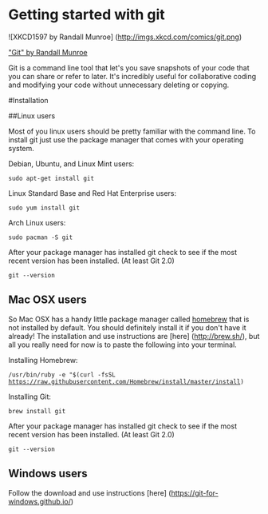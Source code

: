 # Getting started with git 

![XKCD1597 by Randall Munroe] (http://imgs.xkcd.com/comics/git.png)

["Git" by Randall Munroe](https://xkcd.com/1597/)

Git is a command line tool that let's you save snapshots of your code that you can share or refer to later. It's incredibly useful for collaborative coding and modifying your code without unnecessary deleting or copying.

#Installation

##Linux users

Most of you linux users should be pretty familiar with the command line. To install git just use the package manager that comes with your operating system.

Debian, Ubuntu, and Linux Mint users:

<code>sudo apt-get install git</code>


Linux Standard Base and Red Hat Enterprise users:

<code>sudo yum install git</code>


Arch Linux users:

<code>sudo pacman -S git</code>

After your package manager has installed git check to see if the most recent version has been installed. (At least Git 2.0)

<code>git --version</code>

## Mac OSX users

So Mac OSX has a handy little package manager called [homebrew](http://brew.sh/) that is not installed by default. You should definitely install it if you don't have it already! The installation and use instructions are [here] (http://brew.sh/), but all you really need for now is to paste the following into your terminal.

Installing Homebrew:

<code>/usr/bin/ruby -e "$(curl -fsSL https://raw.githubusercontent.com/Homebrew/install/master/install)</code>

Installing Git:

<code>brew install git</code>

After your package manager has installed git check to see if the most recent version has been installed. (At least Git 2.0)

<code>git --version</code>

## Windows users

Follow the download and use instructions [here] (https://git-for-windows.github.io/)




